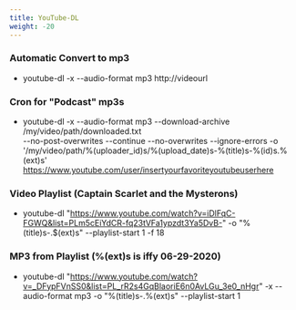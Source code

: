 ```yaml
---
title: YouTube-DL
weight: -20
---
```


### Automatic Convert to mp3
- youtube-dl -x --audio-format mp3 http://videourl

### Cron for "Podcast" mp3s
- youtube-dl -x --audio-format mp3 --download-archive /my/video/path/downloaded.txt \
--no-post-overwrites --continue --no-overwrites --ignore-errors -o \
'/my/video/path/%(uploader_id)s/%(upload_date)s-%(title)s-%(id)s.%(ext)s' \
https://www.youtube.com/user/insertyourfavoriteyoutubeuserhere

### Video Playlist (Captain Scarlet and the Mysterons)
- youtube-dl "https://www.youtube.com/watch?v=iDlFqC-FGWQ&list=PLm5cEiYdCR-fq23tVFa1ypzdt3Ya5DvB-" -o "%(title)s-.$(ext)s" --playlist-start 1 -f 18

### MP3 from Playlist (%(ext)s is iffy 06-29-2020)
- youtube-dl "https://www.youtube.com/watch?v=_DFypFVnSS0&list=PL_rR2s4GqBlaoriE6n0AvLGu_3e0_nHgr" -x --audio-format mp3 -o "%(title)s-.%(ext)s" --playlist-start 1
